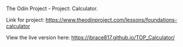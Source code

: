 The Odin Project - Project: Calculator.

Link for project: https://www.theodinproject.com/lessons/foundations-calculator

View the live version here: https://jbrace817.github.io/TOP_Calculator/
